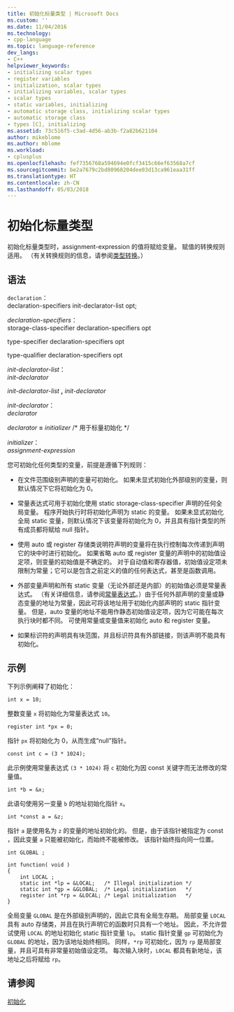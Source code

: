 ```yaml
---
title: 初始化标量类型 | Microsoft Docs
ms.custom: ''
ms.date: 11/04/2016
ms.technology:
- cpp-language
ms.topic: language-reference
dev_langs:
- C++
helpviewer_keywords:
- initializing scalar types
- register variables
- initialization, scalar types
- initializing variables, scalar types
- scalar types
- static variables, initializing
- automatic storage class, initializing scalar types
- automatic storage class
- types [C], initializing
ms.assetid: 73c516f5-c3ad-4d56-ab3b-f2a82b621104
author: mikeblome
ms.author: mblome
ms.workload:
- cplusplus
ms.openlocfilehash: fef7356768a594694e0fcf3415c66ef63568a7cf
ms.sourcegitcommit: be2a7679c2bd80968204dee03d13ca961eaa31ff
ms.translationtype: HT
ms.contentlocale: zh-CN
ms.lasthandoff: 05/03/2018
---
```

# <a name="initializing-scalar-types"></a>初始化标量类型
初始化标量类型时，assignment-expression 的值将赋给变量。 赋值的转换规则适用。 （有关转换规则的信息，请参阅[类型转换](../c-language/type-conversions-c.md)。）  
  
## <a name="syntax"></a>语法  
 `declaration`：  
 declaration-specifiers init-declarator-list opt;  
  
 *declaration-specifiers*：  
 storage-class-specifier declaration-specifiers opt  
  
 type-specifier declaration-specifiers opt  
  
 type-qualifier declaration-specifiers opt  
  
 *init-declarator-list*：  
 *init-declarator*  
  
 *init-declarator-list*  **,**  *init-declarator*  
  
 *init-declarator*：  
 *declarator*  
  
 *declarator*  **=**  *initializer* /* 用于标量初始化 \*/  
  
 *initializer*：  
 *assignment-expression*  
  
 您可初始化任何类型的变量，前提是遵循下列规则：  
  
-   在文件范围级别声明的变量可初始化。 如果未显式初始化外部级别的变量，则默认情况下它将初始化为 0。  
  
-   常量表达式可用于初始化使用 static storage-class-specifier 声明的任何全局变量。 程序开始执行时将初始化声明为 static 的变量。 如果未显式初始化全局 static 变量，则默认情况下该变量将初始化为 0，并且具有指针类型的所有成员都将赋给 null 指针。  
  
-   使用 auto 或 register 存储类说明符声明的变量将在执行控制每次传递到声明它的块中时进行初始化。 如果省略 auto 或 register 变量的声明中的初始值设定项，则变量的初始值是不确定的。 对于自动值和寄存器值，初始值设定项未限制为常量；它可以是包含之前定义的值的任何表达式，甚至是函数调用。  
  
-   外部变量声明和所有 static 变量（无论外部还是内部）的初始值必须是常量表达式。 （有关详细信息，请参阅[常量表达式](../c-language/c-constant-expressions.md)。）由于任何外部声明的变量或静态变量的地址为常量，因此可将该地址用于初始化内部声明的 static 指针变量。 但是，auto 变量的地址不能用作静态初始值设定项，因为它可能在每次执行块时都不同。 可使用常量或变量值来初始化 auto 和 register 变量。  
  
-   如果标识符的声明具有块范围，并且标识符具有外部链接，则该声明不能具有初始化。  
  
## <a name="examples"></a>示例  
 下列示例阐释了初始化：  
  
```  
int x = 10;   
```  
  
 整数变量 `x` 将初始化为常量表达式 `10`。  
  
```  
register int *px = 0;  
```  
  
 指针 `px` 将初始化为 0，从而生成“null”指针。  
  
```  
const int c = (3 * 1024);  
```  
  
 此示例使用常量表达式 `(3 * 1024)` 将 `c` 初始化为因 const 关键字而无法修改的常量值。  
  
```  
int *b = &x;  
```  
  
 此语句使用另一变量 `b` 的地址初始化指针 `x`。  
  
```  
int *const a = &z;  
```  
  
 指针 `a` 是使用名为 `z` 的变量的地址初始化的。 但是，由于该指针被指定为 const ，因此变量 `a` 只能被初始化，而始终不能被修改。 该指针始终指向同一位置。  
  
```  
int GLOBAL ;  
  
int function( void )  
{  
    int LOCAL ;  
    static int *lp = &LOCAL;   /* Illegal initialization */  
    static int *gp = &GLOBAL;  /* Legal initialization   */  
    register int *rp = &LOCAL; /* Legal initialization   */  
}  
```  
  
 全局变量 `GLOBAL` 是在外部级别声明的，因此它具有全局生存期。 局部变量 `LOCAL` 具有 auto 存储类，并且在执行声明它的函数时只具有一个地址。 因此，不允许尝试使用 `LOCAL` 的地址初始化 static 指针变量 `lp`。 static 指针变量 `gp` 可初始化为 `GLOBAL` 的地址，因为该地址始终相同。 同样，`*rp` 可初始化，因为 `rp` 是局部变量，并且可具有非常量初始值设定项。 每次输入块时，`LOCAL` 都具有新地址，该地址之后将赋给 `rp`。  
  
## <a name="see-also"></a>请参阅  
 [初始化](../c-language/initialization.md)
